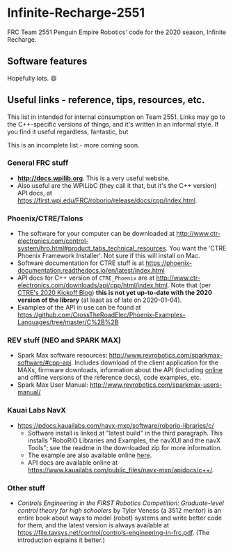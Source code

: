 # Infinite-Recharge-2551
FRC Team 2551 Penguin Empire Robotics' code for the 2020 season, Infinite Recharge.

## Software features

Hopefully lots. :smile:

## Useful links - reference, tips, resources, etc.

This list in intended for internal consumption on Team 2551. Links may go to the C++-specific versions of things, and it's written in an informal style. If you find it useful regardless, fantastic, but 

This is an incomplete list - more coming soon.

### General FRC stuff

- **http://docs.wpilib.org**. This is a very useful website.
- Also useful are the WPILibC (they call it that, but it's the C++ version) API docs, at https://first.wpi.edu/FRC/roborio/release/docs/cpp/index.html.

### Phoenix/CTRE/Talons

- The software for your computer can be downloaded at http://www.ctr-electronics.com/control-system/hro.html#product_tabs_technical_resources. You want the 'CTRE Phoenix Framework Installer'. Not sure if this will install on Mac.
- Software documentation for CTRE stuff is at https://phoenix-documentation.readthedocs.io/en/latest/index.html
- API docs for C++ version of `CTRE_Phoenix` are at http://www.ctr-electronics.com/downloads/api/cpp/html/index.html. Note that (per [CTRE's 2020 Kickoff Blog](https://phoenix-documentation.readthedocs.io/en/latest/blog/blog-kickoff-2020.html#online-api-documentation)) **this is not yet up-to-date with the 2020 version of the library** (at least as of late on 2020-01-04).
- Examples of the API in use can be found at https://github.com/CrossTheRoadElec/Phoenix-Examples-Languages/tree/master/C%2B%2B

### REV stuff (NEO and SPARK MAX)

- Spark Max software resources: http://www.revrobotics.com/sparkmax-software/#cpp-api. Includes download of the client application for the MAXs, firmware downloads, information about the API (including [online](http://www.revrobotics.com/content/sw/max/sw-docs/cpp/index.html) and offline versions of the reference docs), code examples, etc.
- Spark Max User Manual: http://www.revrobotics.com/sparkmax-users-manual/

### Kauai Labs NavX

- https://pdocs.kauailabs.com/navx-mxp/software/roborio-libraries/c/
  - Software install is linked at "latest build" in the third paragraph. This installs "RoboRIO Libraries and Examples, the navXUI and the navX Tools"; see the readme in the downloaded zip for more information.
  - The example are also available online [here](https://pdocs.kauailabs.com/navx-mxp/examples/).
  - API docs are available online at https://www.kauailabs.com/public_files/navx-mxp/apidocs/c++/.

### Other stuff

- _Controls Engineering in the FIRST Robotics Competition: Graduate-level control theory for high schoolers_ by Tyler Veness (a 3512 mentor) is an entire book about ways to model (robot) systems and write better code for them, and the latest version is always available at https://file.tavsys.net/control/controls-engineering-in-frc.pdf. (The introduction explains it better.)

